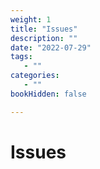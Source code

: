 ```yaml
---
weight: 1
title: "Issues"
description: ""
date: "2022-07-29"
tags:
   - ""
categories:
   - ""
bookHidden: false

---
```


# Issues
